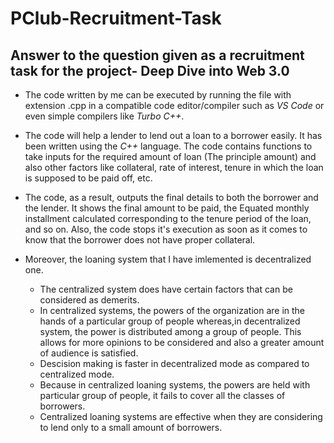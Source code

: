 # PClub-Recruitment-Task
## Answer to the question given as a recruitment task for the project- Deep Dive into Web 3.0   

* The code written by me can be executed by running the file with extension .cpp in a compatible code editor/compiler such as *VS Code* or even simple compilers like *Turbo C++*.

* The code will help a lender to lend out a loan to a borrower easily. It has been written using the *C++* language. The code contains functions to take inputs for the required amount of loan (The principle amount) and also other factors like collateral, rate of interest, tenure in which the loan is supposed to be paid off, etc.
* <p>The code, as a result, outputs the final details to both the borrower and the lender. It shows the final amount to be paid, the Equated monthly installment calculated corresponding to the tenure period of the loan, and so on. Also, the code stops it's execution as soon as it comes to know that the borrower does not have proper collateral.</p>
* Moreover, the loaning system that I have imlemented is decentralized one.
  * The centralized system does have certain factors that can be considered as demerits.
  * In centralized systems, the powers of the organization are in the hands of a particular group of people whereas,in decentralized system, the power is distributed       among a group of people. This allows for more opinions to be considered and also a greater amount of audience is satisfied.
  * Descision making is faster in decentralized mode as compared to centralized mode.
  * Because in centralized loaning systems, the powers are held with particular group of people, it fails to cover all the classes of borrowers.
  * Centralized loaning systems are effective when they are considering to lend only to a small amount of borrowers.
